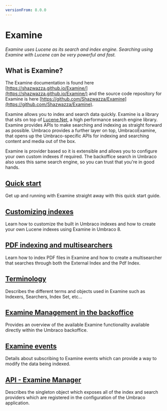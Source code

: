 ```yaml
---
versionFrom: 8.0.0
---
```


# Examine

_Examine uses Lucene as its search and index engine. Searching using Examine with Lucene can be very powerful and fast._

## What is Examine?

The Examine documentation is found here [https://shazwazza.github.io/Examine/](https://shazwazza.github.io/Examine/) and the source code repository for Examine is here [https://github.com/Shazwazza/Examine](https://github.com/Shazwazza/Examine).

Examine allows you to index and search data quickly. Examine is a library that sits on top of [Lucene.Net](https://lucenenet.apache.org/), a high performance search engine library. Examine provides APIs to make searching and indexing as straight forward as possible. Umbraco provides a further layer on top, UmbracoExamine, that opens up the Umbraco-specific APIs for indexing and searching content and media out of the box.

Examine is provider based so it is extensible and allows you to configure your own custom indexes if required. The backoffice search in Umbraco also uses this same search engine, so you can trust that you're in good hands.

## [Quick start](quick-start/index.md)

Get up and running with Examine straight away with this quick start guide.

## [Customizing indexes](indexing/index.md)

Learn how to customize the built in Umbraco indexes and how to create your own Lucene indexes using Examine in Umbraco 8.

## [PDF indexing and multisearchers](pdf-index.md)

Learn how to index PDF files in Examine and how to create a multisearcher that searches through both the External Index and the Pdf Index.

## [Terminology](terminology.md)

Describes the different terms and objects used in Examine such as Indexers, Searchers, Index Set, etc...

## [Examine Management in the backoffice](examine-management.md)

Provides an overview of the available Examine functionality available directly within the Umbraco backoffice.

## [Examine events](examine-events.md)

Details about subscribing to Examine events which can provide a way to modify the data being indexed.

## [API - Examine Manager](examine-manager.md)

Describes the singleton object which exposes all of the index and search providers which are registered in the configuration of the Umbraco application.
